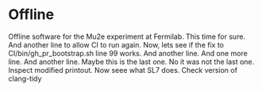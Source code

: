 # Offline
Offline software for the Mu2e experiment at Fermilab.
This time for sure.
And another line to allow CI to run again.
Now, lets see if the fix to CI/bin/gh_pr_bootstrap.sh line 99 works.
And another line.
And one more line.
And another line.
Maybe this is the last one.
No it was not the last one.
Inspect modified printout.
Now seee what SL7 does.
Check version of clang-tidy
